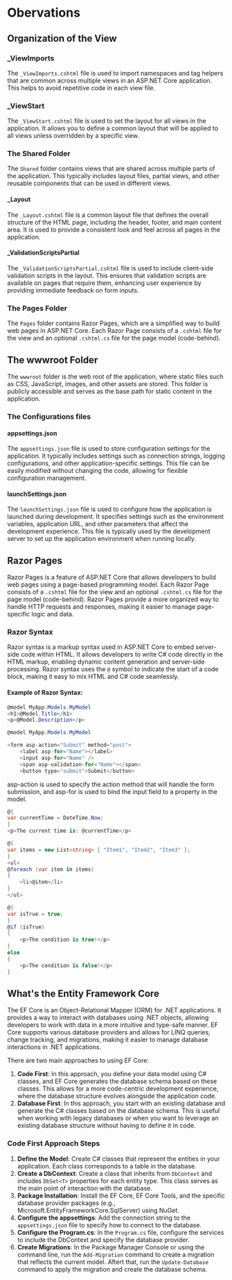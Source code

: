 ﻿# Obervations

## Organization of the View
### _ViewImports
The `_ViewImports.cshtml` file is used to import namespaces and tag helpers that are common across multiple views in an ASP.NET Core application. This helps to avoid repetitive code in each view file.

### _ViewStart
The `_ViewStart.cshtml` file is used to set the layout for all views in the application. It allows you to define a common layout that will be applied to all views unless overridden by a specific view.

### The Shared Folder
The `Shared` folder contains views that are shared across multiple parts of the application. This typically includes layout files, partial views, and other reusable components that can be used in different views.

#### _Layout
The `_Layout.cshtml` file is a common layout file that defines the overall structure of the HTML page, including the header, footer, and main content area. It is used to provide a consistent look and feel across all pages in the application.

#### _ValidationScriptsPartial
The `_ValidationScriptsPartial.cshtml` file is used to include client-side validation scripts in the layout. This ensures that validation scripts are available on pages that require them, enhancing user experience by providing immediate feedback on form inputs.

### The Pages Folder
The `Pages` folder contains Razor Pages, which are a simplified way to build web pages in ASP.NET Core. Each Razor Page consists of a `.cshtml` file for the view and an optional `.cshtml.cs` file for the page model (code-behind).

## The wwwroot Folder
The `wwwroot` folder is the web root of the application, where static files such as CSS, JavaScript, images, and other assets are stored. This folder is publicly accessible and serves as the base path for static content in the application.

### The Configurations files
#### appsettings.json
The `appsettings.json` file is used to store configuration settings for the application. It typically includes settings such as connection strings, logging configurations, and other application-specific settings. This file can be easily modified without changing the code, allowing for flexible configuration management.

#### launchSettings.json
The `launchSettings.json` file is used to configure how the application is launched during development. It specifies settings such as the environment variables, application URL, and other parameters that affect the development experience. This file is typically used by the development server to set up the application environment when running locally.

## Razor Pages
Razor Pages is a feature of ASP.NET Core that allows developers to build web pages using a page-based programming model. Each Razor Page consists of a `.cshtml` file for the view and an optional `.cshtml.cs` file for the page model (code-behind). Razor Pages provide a more organized way to handle HTTP requests and responses, making it easier to manage page-specific logic and data.

### Razor Syntax
Razor syntax is a markup syntax used in ASP.NET Core to embed server-side code within HTML. It allows developers to write C# code directly in the HTML markup, enabling dynamic content generation and server-side processing. Razor syntax uses the `@` symbol to indicate the start of a code block, making it easy to mix HTML and C# code seamlessly.

#### Example of Razor Syntax:
```csharp
@model MyApp.Models.MyModel
<h1>@Model.Title</h1>
<p>@Model.Description</p>
```
```csharp
@model MyApp.Models.MyModel

<form asp-action="Submit" method="post">
	<label asp-for="Name"></label>
	<input asp-for="Name" />
	<span asp-validation-for="Name"></span>
	<button type="submit">Submit</button>
```
asp-action is used to specify the action method that will handle the form submission, and asp-for is used to bind the input field to a property in the model.
```csharp
@{
var currentTime = DateTime.Now;
}
<p>The current time is: @currentTime</p>
```
```csharp
@{
var items = new List<string> { "Item1", "Item2", "Item3" };
}
<ul>
@foreach (var item in items)
{
	<li>@item</li>
}
</ul>
```
```csharp
@{
var isTrue = true;
}
@if (isTrue)
{
	<p>The condition is true!</p>
}
else
{
	<p>The condition is false!</p>
}
```

## What's the Entity Framework Core
The EF Core is an Object-Relational Mapper (ORM) for .NET applications. It provides a way to interact with databases using .NET objects, allowing developers to work with data in a more intuitive and type-safe manner. EF Core supports various database providers and allows for LINQ queries, change tracking, and migrations, making it easier to manage database interactions in .NET applications.

There are two main approaches to using EF Core:
1. **Code First**: In this approach, you define your data model using C# classes, and EF Core generates the database schema based on these classes. This allows for a more code-centric development experience, where the database structure evolves alongside the application code.
2. **Database First**: In this approach, you start with an existing database and generate the C# classes based on the database schema. This is useful when working with legacy databases or when you want to leverage an existing database structure without having to define it in code.

### Code First Approach Steps
1. **Define the Model**: Create C# classes that represent the entities in your application. Each class corresponds to a table in the database.
2. **Create a DbContext**: Create a class that inherits from `DbContext` and includes `DbSet<T>` properties for each entity type. This class serves as the main point of interaction with the database.
3. **Package Installation**: Install the EF Core, EF Core Tools, and the specific database provider packages (e.g., Microsoft.EntityFrameworkCore.SqlServer) using NuGet.
4. **Configure the appsettings**: Add the connection string to the `appsettings.json` file to specify how to connect to the database.
5. **Configure the Program.cs**: In the `Program.cs` file, configure the services to include the DbContext and specify the database provider.
6. **Create Migrations**: In the Package Manager Console or using the command line, run the `Add-Migration` command to create a migration that reflects the current model. Aftert that, run the `Update-Database` command to apply the migration and create the database schema.